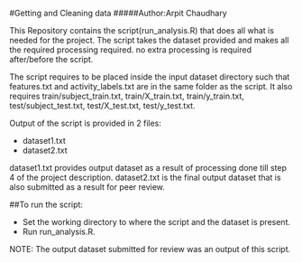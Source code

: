 #Getting and Cleaning data
#####Author:Arpit Chaudhary

This Repository contains the script(run_analysis.R) that does all what is needed for the project.
The script takes the dataset provided and makes all the required processing required. no extra processing is required after/before the script.

The script requires to be placed inside the input dataset directory such that features.txt and activity_labels.txt are in the same folder as the script.
It also requires train/subject_train.txt, train/X_train.txt, train/y_train.txt, test/subject_test.txt, test/X_test.txt, test/y_test.txt.

Output of the script is provided in 2 files:

* dataset1.txt
* dataset2.txt
	
dataset1.txt provides output dataset as a result of processing done till step 4 of the project description.
dataset2.txt is the final output dataset that is also submitted as a result for peer review.

##To run the script:
* Set the working directory to where the script and the dataset is present.
* Run run_analysis.R.

NOTE: The output dataset submitted for review was an output of this script.
